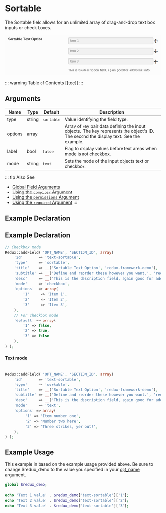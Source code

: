 # Sortable

The Sortable field allows for an unlimited array of drag-and-drop text box inputs or check boxes.

<span style="display:block;text-align:center">![](./img/sortable.png)</span>

::: warning Table of Contents
[[toc]]
:::

## Arguments
|Name|Type|Default|Description|
|--- |--- |--- |--- |
|type|string|`sortable`|Value identifying the field type.|
|options|array||Array of key pair data defining the input objects.  The key represents the object's ID.  The second the display text.  See the example.|
|label|bool|`false`|Flag to display values before text areas when mode is not checkbox.|
|mode|string|`text`|Sets the mode of the input objects text or checkbox.|

::: tip Also See
- [Global Field Arguments](../configuration/fields/arguments.md)
- [Using the `compiler` Argument](../configuration/fields/compiler.md)
- [Using the `permissions` Argument](../configuration/fields/permissions.md)
- [Using the `required` Argument](../configuration/fields/required.md)
:::


## Example Declaration
<script>
import builder from './sortable.json';
export default {
    data () {
        return {
            builder: builder,
            defaults: {
                'color'       : '#333', 
                'font-style'  : '700', 
                'font-family' : 'Abel', 
                'google'      : true,
                'font-size'   : '33px', 
                'line-height' : '40'
            }
        };
    }
}
</script>
<builder :builder_json="builder" :builder_defaults="defaults" />


## Example Declaration
```php
// Checkbox mode
Redux::addField( 'OPT_NAME', 'SECTION_ID', array(
    'id'       => 'text-sortable',
    'type'     => 'sortable',
    'title'    => __('Sortable Text Option', 'redux-framework-demo'),
    'subtitle' => __('Define and reorder these however you want.', 'redux-framework-demo'),
    'desc'     => __('This is the description field, again good for additional info.', 'redux-framework-demo'),
    'mode'     => 'checkbox',
    'options'  => array(
        '1'     => 'Item 1',
        '2'     => 'Item 2',
        '3'     => 'Item 3',
    ),
    // For checkbox mode
    'default' => array(
        '1' => false,
        '2' => true,
        '3' => false
    ),
) );
```

#### Text mode
```php

Redux::addField( 'OPT_NAME', 'SECTION_ID', array(
    'id'       => 'text-sortable',
    'type'     => 'sortable',
    'title'    => __('Sortable Text Option', 'redux-framework-demo'),
    'subtitle' => __('Define and reorder these however you want.', 'redux-framework-demo'),
    'desc'     => __('This is the description field, again good for additional info.', 'redux-framework-demo'),
    'mode'     => 'text',
    'options' => array(
         '1' => 'Item number one',
         '2' => 'Number two here',
         '3' => 'Three strikes, yer out!',
    ),
) );
```
## Example Usage
This example in based on the example usage provided above. Be sure to change $redux_demo to the value you specified in your [opt_name](../configuration/global_arguments.md#opt_name) argument.

```php
global $redux_demo;

echo 'Text 1 value' . $redux_demo['text-sortable']['1'];
echo 'Text 2 value' . $redux_demo['text-sortable']['2'];
echo 'Text 3 value' . $redux_demo['text-sortable']['3'];
```

